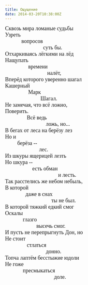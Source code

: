 ```yaml
---
title: Ощущение
date: 2014-03-20T10:38:00Z
---
```


<span style="font-family: Times New Roman Cyr, Times New Roman;"><span style="font-size: 18px;">Сквозь мира ломаные судьбы</span></span><br />
<span style="font-family: Times New Roman Cyr, Times New Roman;"><span style="font-size: 18px;">Узреть</span></span><br />
<span style="font-family: Times New Roman Cyr, Times New Roman;"><span style="font-size: 18px;">&nbsp; &nbsp; &nbsp; &nbsp; &nbsp; &nbsp; вопросов</span></span><br />
<span style="font-family: Times New Roman Cyr, Times New Roman;"><span style="font-size: 18px;">&nbsp; &nbsp; &nbsp; &nbsp; &nbsp; &nbsp; &nbsp; &nbsp; &nbsp; &nbsp; &nbsp; &nbsp; &nbsp; &nbsp; суть бы.</span></span><br />
<span style="font-family: Times New Roman Cyr, Times New Roman;"><span style="font-size: 18px;">Отхаркиваясь лёгкими на лёд</span></span><br />
<span style="font-family: Times New Roman Cyr, Times New Roman;"><span style="font-size: 18px;">Нащупать</span></span><br />
<span style="font-family: Times New Roman Cyr, Times New Roman;"><span style="font-size: 18px;">&nbsp; &nbsp; &nbsp; &nbsp; &nbsp; &nbsp; &nbsp; &nbsp; &nbsp;времени</span></span><br />
<span style="font-family: Times New Roman Cyr, Times New Roman;"><span style="font-size: 18px;">&nbsp; &nbsp; &nbsp; &nbsp; &nbsp; &nbsp; &nbsp; &nbsp; &nbsp; &nbsp; &nbsp; &nbsp; &nbsp; &nbsp; &nbsp; &nbsp;налёт,</span></span><br />
<span style="font-family: Times New Roman Cyr, Times New Roman;"><span style="font-size: 18px;">Вперёд которого уверенно шагал</span></span><br />
<span style="font-family: Times New Roman Cyr, Times New Roman;"><span style="font-size: 18px;">Кашерный</span></span><br />
<span style="font-family: Times New Roman Cyr, Times New Roman;"><span style="font-size: 18px;">&nbsp; &nbsp; &nbsp; &nbsp; &nbsp; &nbsp; &nbsp; &nbsp; &nbsp;Марк</span></span><br />
<span style="font-family: Times New Roman Cyr, Times New Roman;"><span style="font-size: 18px;">&nbsp; &nbsp; &nbsp; &nbsp; &nbsp; &nbsp; &nbsp; &nbsp; &nbsp; &nbsp; &nbsp; &nbsp; &nbsp; Шагал.</span></span><br />
<span style="font-family: Times New Roman Cyr, Times New Roman;"><span style="font-size: 18px;">Не замечая, что всё ложно,</span></span><br />
<span style="font-family: Times New Roman Cyr, Times New Roman;"><span style="font-size: 18px;">Поверить.</span></span><br />
<span style="font-family: Times New Roman Cyr, Times New Roman;"><span style="font-size: 18px;">&nbsp; &nbsp; &nbsp; &nbsp; &nbsp; &nbsp; &nbsp; &nbsp; Всё ведь</span></span><br />
<span style="font-family: Times New Roman Cyr, Times New Roman;"><span style="font-size: 18px;">&nbsp; &nbsp; &nbsp; &nbsp; &nbsp; &nbsp; &nbsp; &nbsp; &nbsp; &nbsp; &nbsp; &nbsp; &nbsp; &nbsp; &nbsp; ложь, но...</span></span><br />
<span style="font-family: Times New Roman Cyr, Times New Roman;"><span style="font-size: 18px;">В бегах от леса на берёзу лез</span></span><br />
<span style="font-family: Times New Roman Cyr, Times New Roman;"><span style="font-size: 18px;">Но и</span></span><br />
<span style="font-family: Times New Roman Cyr, Times New Roman;"><span style="font-size: 18px;">&nbsp; &nbsp; &nbsp; &nbsp; &nbsp;берёза --</span></span><br />
<span style="font-family: Times New Roman Cyr, Times New Roman;"><span style="font-size: 18px;">&nbsp; &nbsp; &nbsp; &nbsp; &nbsp; &nbsp; &nbsp; &nbsp; &nbsp; &nbsp; &nbsp; &nbsp; &nbsp;лес.</span></span><br />
<span style="font-family: Times New Roman Cyr, Times New Roman;"><span style="font-size: 18px;">Из шкуры ящерицей лезть</span></span><br />
<span style="font-family: Times New Roman Cyr, Times New Roman;"><span style="font-size: 18px;">Но шкура --</span></span><br />
<span style="font-family: Times New Roman Cyr, Times New Roman;"><span style="font-size: 18px;">&nbsp; &nbsp; &nbsp; &nbsp; &nbsp; &nbsp; &nbsp; &nbsp; &nbsp; &nbsp; есть обман</span></span><br />
<span style="font-family: Times New Roman Cyr, Times New Roman;"><span style="font-size: 18px;">&nbsp; &nbsp; &nbsp; &nbsp; &nbsp; &nbsp; &nbsp; &nbsp; &nbsp; &nbsp; &nbsp; &nbsp; &nbsp; &nbsp; &nbsp; &nbsp; &nbsp; &nbsp; &nbsp; &nbsp;и лесть.</span></span><br />
<span style="font-family: Times New Roman Cyr, Times New Roman;"><span style="font-size: 18px;">Так расстелись же небом небыль,</span></span><br />
<span style="font-family: Times New Roman Cyr, Times New Roman;"><span style="font-size: 18px;">В которой</span></span><br />
<span style="font-family: Times New Roman Cyr, Times New Roman;"><span style="font-size: 18px;">&nbsp; &nbsp; &nbsp; &nbsp; &nbsp; &nbsp; &nbsp; &nbsp;даже в снах</span></span><br />
<span style="font-family: Times New Roman Cyr, Times New Roman;"><span style="font-size: 18px;">&nbsp; &nbsp; &nbsp; &nbsp; &nbsp; &nbsp; &nbsp; &nbsp; &nbsp; &nbsp; &nbsp; &nbsp; &nbsp; &nbsp; &nbsp; &nbsp; &nbsp; ты не был.</span></span><br />
<span style="font-family: Times New Roman Cyr, Times New Roman;"><span style="font-size: 18px;">В которой тяжкий едкий смог</span></span><br />
<span style="font-family: Times New Roman Cyr, Times New Roman;"><span style="font-size: 18px;">Оскалы</span></span><br />
<span style="font-family: Times New Roman Cyr, Times New Roman;"><span style="font-size: 18px;">&nbsp; &nbsp; &nbsp; &nbsp; &nbsp; &nbsp; &nbsp;глазго</span></span><br />
<span style="font-family: Times New Roman Cyr, Times New Roman;"><span style="font-size: 18px;">&nbsp; &nbsp; &nbsp; &nbsp; &nbsp; &nbsp; &nbsp; &nbsp; &nbsp; &nbsp; &nbsp; &nbsp;высечь смог.</span></span><br />
<span style="font-family: Times New Roman Cyr, Times New Roman;"><span style="font-size: 18px;">И пусть не перепрыгнуть Дон, но</span></span><br />
<span style="font-family: Times New Roman Cyr, Times New Roman;"><span style="font-size: 18px;">Не стоит</span></span><br />
<span style="font-family: Times New Roman Cyr, Times New Roman;"><span style="font-size: 18px;">&nbsp; &nbsp; &nbsp; &nbsp; &nbsp; &nbsp; &nbsp; &nbsp; стлаться</span></span><br />
<span style="font-family: Times New Roman Cyr, Times New Roman;"><span style="font-size: 18px;">&nbsp; &nbsp; &nbsp; &nbsp; &nbsp; &nbsp; &nbsp; &nbsp; &nbsp; &nbsp; &nbsp; &nbsp; &nbsp; &nbsp; &nbsp; донно.</span></span><br />
<span style="font-family: Times New Roman Cyr, Times New Roman;"><span style="font-size: 18px;">Топча лаптём бесстыжие юдоли</span></span><br />
<span style="font-family: Times New Roman Cyr, Times New Roman;"><span style="font-size: 18px;">Не гоже</span></span><br />
<span style="font-family: Times New Roman Cyr, Times New Roman;"><span style="font-size: 18px;">&nbsp; &nbsp; &nbsp; &nbsp; &nbsp; &nbsp; &nbsp;пресмыкаться</span></span><br />
<span style="font-family: Times New Roman Cyr, Times New Roman;"><span style="font-size: 18px;">&nbsp; &nbsp; &nbsp; &nbsp; &nbsp; &nbsp; &nbsp; &nbsp; &nbsp; &nbsp; &nbsp; &nbsp; &nbsp; &nbsp; &nbsp; &nbsp; &nbsp; &nbsp; доле.</span></span>
